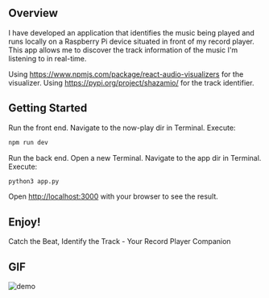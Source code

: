## Overview
I have developed an application that identifies the music being played and runs locally on a Raspberry Pi device situated in front of my record player. This app allows me to discover the track information of the music I'm listening to in real-time.

Using https://www.npmjs.com/package/react-audio-visualizers for the visualizer.
Using https://pypi.org/project/shazamio/ for the track identifier.

## Getting Started

Run the front end. Navigate to the now-play dir in Terminal.
Execute:
```bash
npm run dev
```

Run the back end. Open a new Terminal. Navigate to the app dir in Terminal.
Execute:
```bash
python3 app.py
```

Open [http://localhost:3000](http://localhost:3000) with your browser to see the result.

## Enjoy!

Catch the Beat, Identify the Track - Your Record Player Companion

## GIF

![demo](https://github.com/peyo/now-playing/assets/55764217/b390d481-0870-4266-8878-bef97e54b497)
